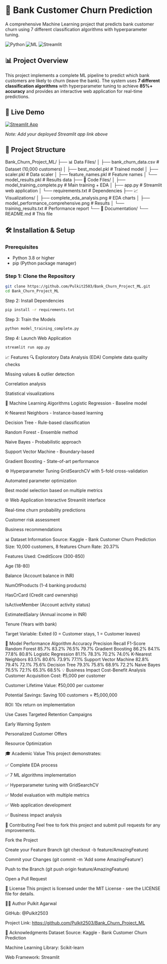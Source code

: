 # 🏦 Bank Customer Churn Prediction

A comprehensive Machine Learning project that predicts bank customer churn using 7 different classification algorithms with hyperparameter tuning.

![Python](https://img.shields.io/badge/Python-3.8%2B-blue)
![ML](https://img.shields.io/badge/Machine-Learning-orange)
![Streamlit](https://img.shields.io/badge/Web-Streamlit-green)

## 📊 Project Overview

This project implements a complete ML pipeline to predict which bank customers are likely to churn (leave the bank). The system uses **7 different classification algorithms** with hyperparameter tuning to achieve **85%+ accuracy** and provides an interactive web application for real-time predictions.

## 🚀 Live Demo

[![Streamlit App](https://static.streamlit.io/badges/streamlit_badge_black_white.svg)](https://your-app-link.streamlit.app/)

*Note: Add your deployed Streamlit app link above*

## 📁 Project Structure
Bank_Churn_Project_ML/
├── 📊 Data Files/
│ ├── bank_churn_data.csv # Dataset (10,000 customers)
│ ├── best_model.pkl # Trained model
│ ├── scaler.pkl # Data scaler
│ ├── feature_names.pkl # Feature names
│ └── model_results.pkl # Results data
├── 🔧 Code Files/
│ ├── model_training_complete.py # Main training + EDA
│ ├── app.py # Streamlit web application
│ └── requirements.txt # Dependencies
├── 📈 Visualizations/
│ ├── complete_eda_analysis.png # EDA charts
│ ├── model_performance_comprehensive.png # Results
│ └── training_results.txt # Performance report
└── 📖 Documentation/
└── README.md # This file

## 🛠️ Installation & Setup

### Prerequisites
- Python 3.8 or higher
- pip (Python package manager)

### Step 1: Clone the Repository
```bash
git clone https://github.com/Pulkit2503/Bank_Churn_Project_ML.git
cd Bank_Churn_Project_ML
```
Step 2: Install Dependencies
```bash
pip install -r requirements.txt
```
Step 3: Train the Models
```bash
python model_training_complete.py
```
Step 4: Launch Web Application
```bash
streamlit run app.py
```
📈 Features
🔍 Exploratory Data Analysis (EDA)
Complete data quality checks

Missing values & outlier detection

Correlation analysis

Statistical visualizations

🤖 Machine Learning Algorithms
Logistic Regression - Baseline model

K-Nearest Neighbors - Instance-based learning

Decision Tree - Rule-based classification

Random Forest - Ensemble method

Naive Bayes - Probabilistic approach

Support Vector Machine - Boundary-based

Gradient Boosting - State-of-art performance

⚙️ Hyperparameter Tuning
GridSearchCV with 5-fold cross-validation

Automated parameter optimization

Best model selection based on multiple metrics

🌐 Web Application
Interactive Streamlit interface

Real-time churn probability predictions

Customer risk assessment

Business recommendations

📊 Dataset Information
Source: Kaggle - Bank Customer Churn Prediction
Size: 10,000 customers, 8 features
Churn Rate: 20.37%

Features Used:
CreditScore  (300-850)

Age  (18-80)

Balance  (Account balance in INR)

NumOfProducts  (1-4 banking products)

HasCrCard  (Credit card ownership)

IsActiveMember  (Account activity status)

EstimatedSalary  (Annual income in INR)

Tenure  (Years with bank)

Target Variable:
Exited (0 = Customer stays, 1 = Customer leaves)

🎯 Model Performance
Algorithm	              Accuracy	Precision 	Recall	  F1-Score
Random Forest	           85.7%      83.2%	    76.5%	     79.7%
Gradient Boosting	       86.2%	    84.1%	    77.8%	     80.8%
Logistic Regression	     81.1%	    78.3%	    70.2%	     74.0%
K-Nearest Neighbors	     83.5%	    80.6%	    73.9%	     77.1%
Support Vector Machine	 82.8%	    79.4%	    72.1%	     75.6%
Decision Tree	           79.3%	    75.8%	    68.9%      72.2%
Naive Bayes	             76.5%	    72.1%	    65.3%	     68.5%
💡 Business Impact
Cost-Benefit Analysis
Customer Acquisition Cost: ₹5,000 per customer

Customer Lifetime Value: ₹50,000 per customer

Potential Savings: Saving 100 customers = ₹5,000,000

ROI: 10x return on implementation

Use Cases
Targeted Retention Campaigns

Early Warning System

Personalized Customer Offers

Resource Optimization

🎓 Academic Value
This project demonstrates:

✅ Complete EDA process

✅ 7 ML algorithms implementation

✅ Hyperparameter tuning with GridSearchCV

✅ Model evaluation with multiple metrics

✅ Web application development

✅ Business impact analysis

🤝 Contributing
Feel free to fork this project and submit pull requests for any improvements.

Fork the Project

Create your Feature Branch (git checkout -b feature/AmazingFeature)

Commit your Changes (git commit -m 'Add some AmazingFeature')

Push to the Branch (git push origin feature/AmazingFeature)

Open a Pull Request

📝 License
This project is licensed under the MIT License - see the LICENSE file for details.

👨‍💻 Author
Pulkit Agarwal

GitHub: @Pulkit2503

Project Link: https://github.com/Pulkit2503/Bank_Churn_Project_ML

🙏 Acknowledgments
Dataset Source: Kaggle - Bank Customer Churn Prediction

Machine Learning Library: Scikit-learn

Web Framework: Streamlit

